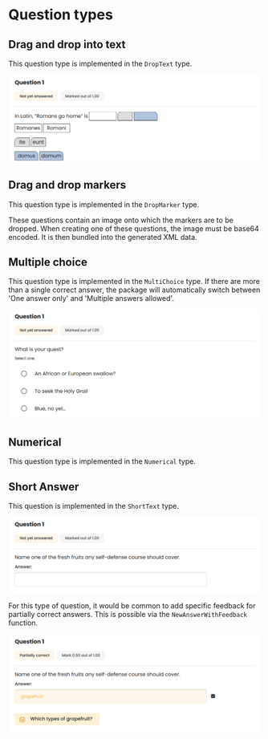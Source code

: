 # Question types
## Drag and drop into text
This question type is implemented in the `DropText` type.

![Moodle rendering a 'Drag and drop into text' question](exampleImages/dropText.png)

## Drag and drop markers
This question type is implemented in the `DropMarker` type.

These questions contain an image onto which the markers are to be dropped. When creating one of these questions, the image must be base64 encoded. It is then bundled into the generated XML data.

## Multiple choice
This question type is implemented in the `MultiChoice` type. If there are more than a single correct answer, the package will automatically switch between 'One answer only' and 'Multiple answers allowed'.

![Moodle rendering a 'Multiple choice' question](exampleImages/multichoice.png)

## Numerical
This question type is implemented in the `Numerical` type.

## Short Answer
This question is implemented in the `ShortText` type.

![Moodle rendering a 'Short Answer' question](exampleImages/shortText.png)

For this type of question, it would be common to add specific feedback for partially correct answers. This is possible via the `NewAnswerWithFeedback` function.

![Specific feedback for partially correct answer](exampleImages/shortTextFeedback.png)
